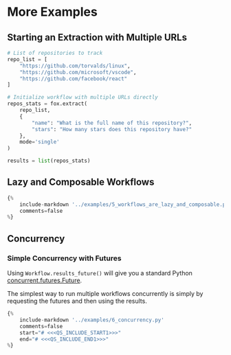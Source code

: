 # More Examples

## Starting an Extraction with Multiple URLs

```python
# List of repositories to track
repo_list = [
    "https://github.com/torvalds/linux",
    "https://github.com/microsoft/vscode",
    "https://github.com/facebook/react"
]

# Initialize workflow with multiple URLs directly
repos_stats = fox.extract(
    repo_list,
    {
        "name": "What is the full name of this repository?",
        "stars": "How many stars does this repository have?"
    },
    mode='single'
)

results = list(repos_stats)
```

## Lazy and Composable Workflows

```python
{%
	include-markdown '../examples/5_workflows_are_lazy_and_composable.py'
	comments=false
%}

```

## Concurrency

### Simple Concurrency with Futures
Using `Workflow.results_future()` will give you a standard Python [concurrent.futures.Future](https://docs.python.org/3/library/concurrent.futures.html#future-objects).

The simplest way to run multiple workflows concurrently is simply by requesting the futures and then using the results.
```python
{%
	include-markdown '../examples/6_concurrency.py'
	comments=false
	start="# <<<QS_INCLUDE_START1>>>"
    end="# <<<QS_INCLUDE_END1>>>"
%}
```